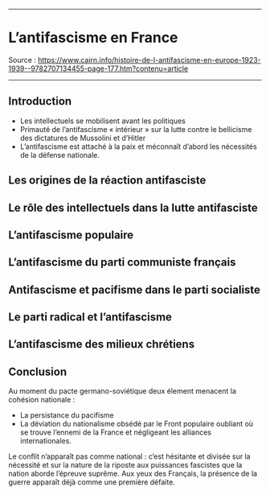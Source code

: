 ***
# L’antifascisme en France 
Source : https://www.cairn.info/histoire-de-l-antifascisme-en-europe-1923-1939--9782707134455-page-177.htm?contenu=article
***
## Introduction 

- Les intellectuels se mobilisent avant les politiques 
- Primauté de l’antifascisme « intérieur » sur la lutte contre le bellicisme des dictatures de Mussolini et d’Hitler
- L’antifascisme est attaché à la paix et méconnaît d’abord les nécessités de la défense nationale.

## Les origines de la réaction antifasciste


## Le rôle des intellectuels dans la lutte antifasciste


## L’antifascisme populaire


## L’antifascisme du parti communiste français


## Antifascisme et pacifisme dans le parti socialiste


## Le parti radical et l’antifascisme


## L’antifascisme des milieux chrétiens


## Conclusion

Au moment du pacte germano-soviétique deux élement menacent la cohésion nationale : 
- La persistance du pacifisme 
- La déviation du nationalisme obsédé par le Front populaire oubliant où se trouve l’ennemi de la France et négligeant les alliances internationales.

Le conflit n’apparaît pas comme national : c’est hésitante et divisée sur la nécessité et sur la nature de la riposte aux puissances fascistes que la nation aborde l’épreuve suprême. Aux yeux des Français, la présence de la guerre apparaît déjà comme une première défaite.

